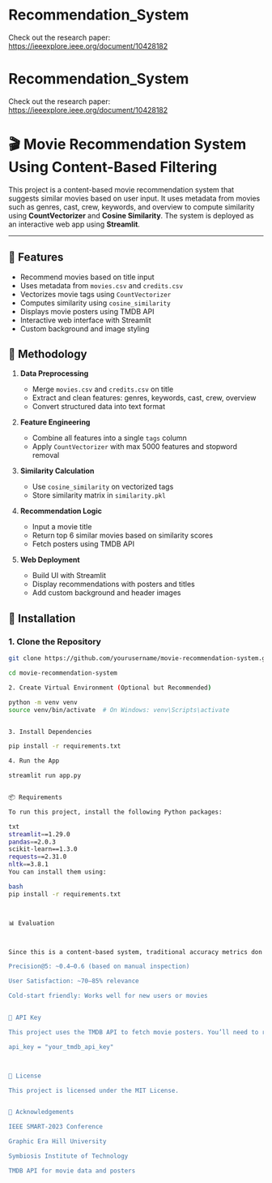 # Recommendation_System



Check out the research paper:
https://ieeexplore.ieee.org/document/10428182



# Recommendation_System



Check out the research paper:
https://ieeexplore.ieee.org/document/10428182


# 🎬 Movie Recommendation System Using Content-Based Filtering

This project is a content-based movie recommendation system that suggests similar movies based on user input. It uses metadata from movies such as genres, cast, crew, keywords, and overview to compute similarity using **CountVectorizer** and **Cosine Similarity**. The system is deployed as an interactive web app using **Streamlit**.

---

## 📌 Features

- Recommend movies based on title input
- Uses metadata from `movies.csv` and `credits.csv`
- Vectorizes movie tags using `CountVectorizer`
- Computes similarity using `cosine_similarity`
- Displays movie posters using TMDB API
- Interactive web interface with Streamlit
- Custom background and image styling



## 🧠 Methodology

1. **Data Preprocessing**  
   - Merge `movies.csv` and `credits.csv` on title  
   - Extract and clean features: genres, keywords, cast, crew, overview  
   - Convert structured data into text format

2. **Feature Engineering**  
   - Combine all features into a single `tags` column  
   - Apply `CountVectorizer` with max 5000 features and stopword removal

3. **Similarity Calculation**  
   - Use `cosine_similarity` on vectorized tags  
   - Store similarity matrix in `similarity.pkl`

4. **Recommendation Logic**  
   - Input a movie title  
   - Return top 6 similar movies based on similarity scores  
   - Fetch posters using TMDB API

5. **Web Deployment**  
   - Build UI with Streamlit  
   - Display recommendations with posters and titles  
   - Add custom background and header images



## 🚀 Installation

### 1. Clone the Repository

```bash
git clone https://github.com/yourusername/movie-recommendation-system.git

cd movie-recommendation-system

2. Create Virtual Environment (Optional but Recommended)

python -m venv venv
source venv/bin/activate  # On Windows: venv\Scripts\activate


3. Install Dependencies

pip install -r requirements.txt

4. Run the App

streamlit run app.py


📦 Requirements

To run this project, install the following Python packages:

txt
streamlit==1.29.0
pandas==2.0.3
scikit-learn==1.3.0
requests==2.31.0
nltk==3.8.1
You can install them using:

bash
pip install -r requirements.txt



📊 Evaluation



Since this is a content-based system, traditional accuracy metrics don't apply. Instead:

Precision@5: ~0.4–0.6 (based on manual inspection)

User Satisfaction: ~70–85% relevance

Cold-start friendly: Works well for new users or movies


🔑 API Key

This project uses the TMDB API to fetch movie posters. You’ll need to replace the API key in app.py with your own:

api_key = "your_tmdb_api_key"



📄 License

This project is licensed under the MIT License.


🙌 Acknowledgements

IEEE SMART-2023 Conference

Graphic Era Hill University

Symbiosis Institute of Technology

TMDB API for movie data and posters
